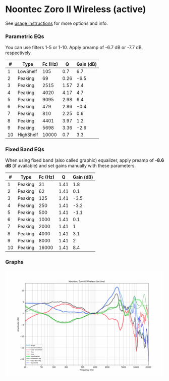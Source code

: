 # Noontec Zoro II Wireless (active)
See [usage instructions](https://github.com/jaakkopasanen/AutoEq#usage) for more options and info.

### Parametric EQs
You can use filters 1-5 or 1-10. Apply preamp of -6.7 dB or -7.7 dB, respectively.

|   # | Type      |   Fc (Hz) |    Q |   Gain (dB) |
|-----|-----------|-----------|------|-------------|
|   1 | LowShelf  |       105 | 0.7  |         6.7 |
|   2 | Peaking   |        69 | 0.26 |        -6.5 |
|   3 | Peaking   |      2515 | 1.57 |         2.4 |
|   4 | Peaking   |      4020 | 4.17 |         4.7 |
|   5 | Peaking   |      9095 | 2.98 |         6.4 |
|   6 | Peaking   |       479 | 2.86 |        -0.4 |
|   7 | Peaking   |       810 | 2.25 |         0.6 |
|   8 | Peaking   |      4401 | 3.97 |         1.2 |
|   9 | Peaking   |      5698 | 3.36 |        -2.6 |
|  10 | HighShelf |     10000 | 0.7  |         3.3 |

### Fixed Band EQs
When using fixed band (also called graphic) equalizer, apply preamp of **-8.6 dB** (if available) and set gains manually with these parameters.

|   # | Type    |   Fc (Hz) |    Q |   Gain (dB) |
|-----|---------|-----------|------|-------------|
|   1 | Peaking |        31 | 1.41 |         1.8 |
|   2 | Peaking |        62 | 1.41 |         0.1 |
|   3 | Peaking |       125 | 1.41 |        -3.5 |
|   4 | Peaking |       250 | 1.41 |        -3.2 |
|   5 | Peaking |       500 | 1.41 |        -1.1 |
|   6 | Peaking |      1000 | 1.41 |         0.1 |
|   7 | Peaking |      2000 | 1.41 |         1   |
|   8 | Peaking |      4000 | 1.41 |         3.1 |
|   9 | Peaking |      8000 | 1.41 |         2   |
|  10 | Peaking |     16000 | 1.41 |         8.4 |

### Graphs
![](./Noontec%20Zoro%20II%20Wireless%20(active).png)
